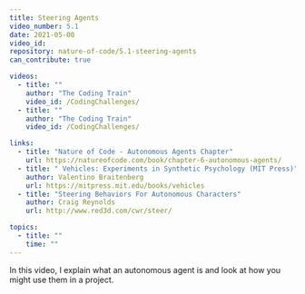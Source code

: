 ```yaml
---
title: Steering Agents
video_number: 5.1
date: 2021-05-00
video_id: 
repository: nature-of-code/5.1-steering-agents
can_contribute: true

videos:
  - title: ""
    author: "The Coding Train"
    video_id: /CodingChallenges/
  - title: ""
    author: "The Coding Train"
    video_id: /CodingChallenges/

links:
  - title: "Nature of Code - Autonomous Agents Chapter"
    url: https://natureofcode.com/book/chapter-6-autonomous-agents/
  - title: " Vehicles: Experiments in Synthetic Psychology (MIT Press)"
    author: Valentino Braitenberg
    url: https://mitpress.mit.edu/books/vehicles
  - title: "Steering Behaviors For Autonomous Characters"
    author: Craig Reynolds
    url: http://www.red3d.com/cwr/steer/

topics:
  - title: ""
    time: ""
---
```


In this video, I explain what an autonomous agent is and look at how you might use them in a project.
